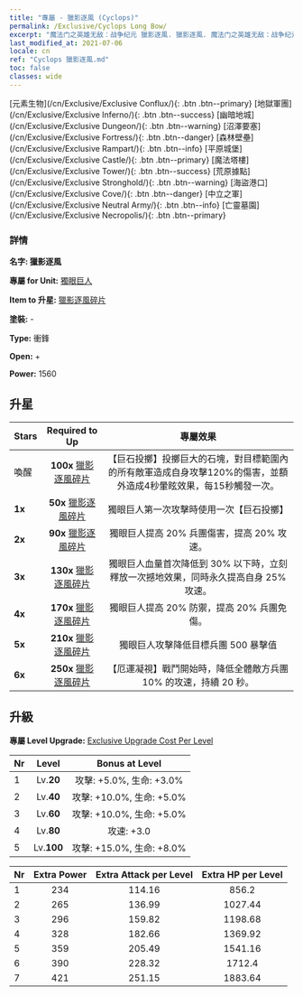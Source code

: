 ```yaml
---
title: "專屬 - 獵影逐風 (Cyclops)"
permalink: /Exclusive/Cyclops Long Bow/
excerpt: "魔法门之英雄无敌：战争纪元 獵影逐風. 獵影逐風. 魔法门之英雄无敌：战争纪元 專屬 獵影逐風. 獨眼巨人 專屬."
last_modified_at: 2021-07-06
locale: cn
ref: "Cyclops 獵影逐風.md"
toc: false
classes: wide
---
```

 [元素生物](/cn/Exclusive/Exclusive Conflux/){: .btn .btn--primary} [地獄軍團](/cn/Exclusive/Exclusive Inferno/){: .btn .btn--success} [幽暗地城](/cn/Exclusive/Exclusive Dungeon/){: .btn .btn--warning} [沼澤要塞](/cn/Exclusive/Exclusive Fortress/){: .btn .btn--danger} [森林壁壘](/cn/Exclusive/Exclusive Rampart/){: .btn .btn--info} [平原城堡](/cn/Exclusive/Exclusive Castle/){: .btn .btn--primary} [魔法塔樓](/cn/Exclusive/Exclusive Tower/){: .btn .btn--success} [荒原據點](/cn/Exclusive/Exclusive Stronghold/){: .btn .btn--warning} [海盜港口](/cn/Exclusive/Exclusive Cove/){: .btn .btn--danger} [中立之軍](/cn/Exclusive/Exclusive Neutral Army/){: .btn .btn--info} [亡靈墓園](/cn/Exclusive/Exclusive Necropolis/){: .btn .btn--primary} 

### 詳情
 **名字: 獵影逐風** 

 **專屬 for Unit:** [獨眼巨人](/cn/units/Cyclops/) 

 **Item to 升星:** [獵影逐風碎片](/cn/Items/con_914/)

 **塗裝:** -

 **Type:** 衝鋒

 **Open:** +

 **Power:** 1560

## 升星

  |     Stars    |  Required to Up | 專屬效果 |
  |:-------------|:---------------:|:---------------:|
  |  喚醒  | **100x** [獵影逐風碎片](/cn/Items/con_914/) | 【巨石投擲】投擲巨大的石塊，對目標範圍內的所有敵軍造成自身攻擊120%的傷害，並額外造成4秒暈眩效果，每15秒觸發一次。 |
  | **1x** <i class="fas fa-star"/> | **50x** [獵影逐風碎片](/cn/Items/con_914/) | 獨眼巨人第一次攻擊時使用一次【巨石投擲】 |
  | **2x** <i class="fas fa-star"/> | **90x** [獵影逐風碎片](/cn/Items/con_914/) | 獨眼巨人提高 20% 兵團傷害，提高 20% 攻速。 |
  | **3x** <i class="fas fa-star"/> | **130x** [獵影逐風碎片](/cn/Items/con_914/) | 獨眼巨人血量首次降低到 30% 以下時，立刻釋放一次撼地效果，同時永久提高自身 25% 攻速。 |
  | **4x** <i class="fas fa-star"/> | **170x** [獵影逐風碎片](/cn/Items/con_914/) | 獨眼巨人提高 20% 防禦，提高 20% 兵團免傷。 |
  | **5x** <i class="fas fa-star"/> | **210x** [獵影逐風碎片](/cn/Items/con_914/) | 獨眼巨人攻擊降低目標兵團 500 暴擊值 |
  | **6x** <i class="fas fa-star"/> | **250x** [獵影逐風碎片](/cn/Items/con_914/) | 【厄運凝視】戰鬥開始時，降低全體敵方兵團 10% 的攻速，持續 20 秒。 |


## 升級
 **專屬 Level Upgrade:** [Exclusive Upgrade Cost Per Level](/Exclusive/ExclusiveUpgradeCostPerLevel/)

  |  Nr  |   Level  | Bonus at Level |
  |:-----|:--------:|:--------------:|
  | 1 | Lv.**20** | 攻擊: +5.0%, 生命: +3.0% |
  | 2 | Lv.**40** | 攻擊: +10.0%, 生命: +5.0% |
  | 3 | Lv.**60** | 攻擊: +10.0%, 生命: +5.0% |
  | 4 | Lv.**80** | 攻速: +3.0 |
  | 5 | Lv.**100** | 攻擊: +15.0%, 生命: +8.0% |


  |  Nr  |  Extra Power | Extra Attack per Level | Extra HP per Level |
  |:-----|:--------:|:--------:|:--------:|
  | 1 | 234 | 114.16 | 856.2 |
  | 2 | 265 | 136.99 | 1027.44 |
  | 3 | 296 | 159.82 | 1198.68 |
  | 4 | 328 | 182.66 | 1369.92 |
  | 5 | 359 | 205.49 | 1541.16 |
  | 6 | 390 | 228.32 | 1712.4 |
  | 7 | 421 | 251.15 | 1883.64 |


